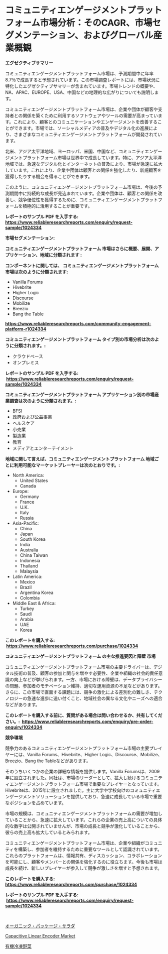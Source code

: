 <p><h1>コミュニティエンゲージメントプラットフォーム市場分析：そのCAGR、市場セグメンテーション、およびグローバル産業概観</h1></p><p><strong>エグゼクティブサマリー</strong></p>
<p><p>コミュニティエンゲージメントプラットフォーム市場は、予測期間中に年率8.7％で成長すると予想されています。この市場調査レポートには、市場状況に特化したエグゼクティブサマリーが含まれています。市場トレンドの概要や、NA、APAC、EUROPE、USA、中国などの地理的な広がりについても説明します。</p><p>コミュニティエンゲージメントプラットフォーム市場は、企業や団体が顧客や支持者との関係を築くために利用するソフトウェアやツールの需要が高まっています。これにより、顧客とのコミュニケーションやエンゲージメントを改善することができます。市場では、ソーシャルメディアの普及やデジタル化の進展により、さまざまなコミュニティエンゲージメントプラットフォームが開発されています。</p><p>北米、アジア太平洋地域、ヨーロッパ、米国、中国など、コミュニティエンゲージメントプラットフォーム市場は世界中で成長しています。特に、アジア太平洋地域では、急速なデジタル化とインターネットの普及により、市場が急速に拡大しています。これにより、企業や団体は顧客との関係を強化したり、新規顧客を獲得したりする機会を得ることができます。</p><p>このように、コミュニティエンゲージメントプラットフォーム市場は、今後の予測期間中に持続的な成長が見込まれています。企業や団体は、顧客との関係を改善し、競争優位性を獲得するために、コミュニティエンゲージメントプラットフォームを積極的に活用することが重要です。</p></p>
<p><strong>レポートのサンプル PDF を入手する: <a href="https://www.reliableresearchreports.com/enquiry/request-sample/1024334">https://www.reliableresearchreports.com/enquiry/request-sample/1024334</a></strong></p>
<p><strong>市場セグメンテーション:</strong></p>
<p><strong> コミュニティエンゲージメントプラットフォーム 市場はさらに概要、展開、アプリケーション、地域に分類されます :</strong></p>
<p><strong>コンポーネントに関しては、 コミュニティエンゲージメントプラットフォーム 市場は次のように分類されます: &nbsp;</strong></p>
<p><ul><li>Vanilla Forums</li><li>Hivebrite</li><li>Higher Logic</li><li>Discourse</li><li>Mobilize</li><li>Breezio</li><li>Bang the Table</li></ul></p>
<p><strong><a href="https://www.reliableresearchreports.com/community-engagement-platform-r1024334">https://www.reliableresearchreports.com/community-engagement-platform-r1024334</a></strong></p>
<p><strong> コミュニティエンゲージメントプラットフォーム タイプ別の市場分析は次のように分類されます。:</strong></p>
<p><ul><li>クラウドベース</li><li>オンプレミス</li></ul></p>
<p><strong>レポートのサンプル PDF を入手する: &nbsp;<a href="https://www.reliableresearchreports.com/enquiry/request-sample/1024334">https://www.reliableresearchreports.com/enquiry/request-sample/1024334</a></strong></p>
<p><strong> コミュニティエンゲージメントプラットフォーム アプリケーション別の市場産業調査は次のように分類されます。:</strong></p>
<p><ul><li>BFSI</li><li>政府および公益事業</li><li>ヘルスケア</li><li>小売業</li><li>製造業</li><li>教育</li><li>メディアとエンターテイメント</li></ul></p>
<p><strong>地域に関して言えば、コミュニティエンゲージメントプラットフォーム 地域ごとに利用可能なマーケットプレーヤーは次のとおりです。:</strong></p>
<p><ul>
    <li>
        North America:
        <ul>
            <li>United States</li>
            <li>Canada</li>
        </ul>
    </li>
    <li>
        Europe:
        <ul>
            <li>Germany</li>
            <li>France</li>
            <li>U.K.</li>
            <li>Italy</li>
            <li>Russia</li>
        </ul>
    </li>
    <li>
        Asia-Pacific:
        <ul>
            <li>China</li>
            <li>Japan</li>
            <li>South Korea</li>
            <li>India</li>
            <li>Australia</li>
            <li>China Taiwan</li>
            <li>Indonesia</li>
            <li>Thailand</li>
            <li>Malaysia</li>
        </ul>
    </li>
    <li>
        Latin America:
        <ul>
            <li>Mexico</li>
            <li>Brazil</li>
            <li>Argentina Korea</li>
            <li>Colombia</li>
        </ul>
    </li>
    <li>
        Middle East & Africa:
        <ul>
            <li>Turkey</li>
            <li>Saudi</li>
            <li>Arabia</li>
            <li>UAE</li>
            <li>Korea</li>
        </ul>
    </li>
    </ul></p>
<p><strong>このレポートを購入する: &nbsp;<a href="https://www.reliableresearchreports.com/purchase/1024334">https://www.reliableresearchreports.com/purchase/1024334</a></strong></p>
<p><strong>コミュニティエンゲージメントプラットフォーム の主な推進要因と障壁 市場</strong></p>
<p><p>コミュニティエンゲージメントプラットフォーム市場の主要ドライバーは、デジタル技術の普及、顧客の参加と関与を増やす必要性、企業や組織の社会的責任意識の向上などが挙げられます。一方、市場における障壁は、データプライバシーの問題、参加者のモチベーション維持、適切な運用資源の不足などがあります。さらに、この市場で直面する課題には、競争の激化による差別化の難しさ、テクノロジーの急速な進歩に追い付くこと、地域社会の異なる文化やニーズへの適合などがあります。</p></p>
<p><strong>このレポートを購入する前に、質問がある場合は問い合わせるか、共有してください。:&nbsp; <a href="https://www.reliableresearchreports.com/enquiry/pre-order-enquiry/1024334">https://www.reliableresearchreports.com/enquiry/pre-order-enquiry/1024334</a></strong></p>
<p><strong>競争環境</strong></p>
<p><p>競争力のあるコミュニティエンゲージメントプラットフォーム市場の主要プレイヤーには、Vanilla Forums、Hivebrite、Higher Logic、Discourse、Mobilize、Breezio、Bang the Tableなどがあります。</p><p>そのうちいくつかの企業の詳細な情報を提供します。Vanilla Forumsは、2009年に設立されました。同社は、市場のリーダーとして、拡大し続けるコミュニティエンゲージメントプラットフォーム市場で重要なプレイヤーとなっています。Hivebriteは、2015年に設立されました。主に大学や学校向けのコミュニティエンゲージメントソリューションを提供しており、急速に成長している市場で重要なポジションを占めています。</p><p>市場の規模は、コミュニティエンゲージメントプラットフォームの需要が増加していることから、急速に拡大しています。これらの企業の売上高についての具体的な数字は公開されていませんが、市場の成長と競争が激化していることから、彼らの売上高も拡大しているとみられます。</p><p>コミュニティエンゲージメントプラットフォーム市場は、企業や組織がコミュニティを構築し、参加者を維持するために重要なツールとして認識されています。これらのプラットフォームは、情報共有、ディスカッション、コラボレーションを可能にし、顧客やメンバーとの関係を強化するのに役立ちます。今後も市場は成長を続け、新しいプレイヤーが参入して競争が激しさを増すと予想されます。</p></p>
<p><strong>このレポートを購入する: &nbsp; <a href="https://www.reliableresearchreports.com/purchase/1024334">https://www.reliableresearchreports.com/purchase/1024334</a></strong></p>
<p><strong>レポートのサンプル PDF を入手する: &nbsp;<a href="https://www.reliableresearchreports.com/enquiry/request-sample/1024334">https://www.reliableresearchreports.com/enquiry/request-sample/1024334</a></strong><strong></strong></p>
<p>&nbsp;</p>
<p><p><a href="https://medium.com/@wesleyeilly8796202/%E6%9C%89%E6%A9%9F%E5%8C%85%E8%A3%85%E3%82%B5%E3%83%A9%E3%83%80%E5%B8%82%E5%A0%B4-%E7%A8%AE%E9%A1%9E-%E7%94%A8%E9%80%94-%E5%9C%B0%E7%90%86%E3%81%94%E3%81%A8%E3%81%AE%E5%8C%85%E6%8B%AC%E7%9A%84%E3%81%AA%E8%A9%95%E4%BE%A1-accafdcde954">オーガニック・パッケージ・サラダ</a></p><p><a href="https://frill-swim-3cd.notion.site/Capacitive-Linear-Encoder-Market-Analysis-Its-CAGR-Market-Segmentation-and-Global-Industry-Overvie-9de28b3cdb9a4f9a9f799b756ff28bf3">Capacitive Linear Encoder Market</a></p><p><a href="https://medium.com/@nicolaseller56452023/%E6%9C%89%E6%A9%9F%E5%86%B7%E5%87%8D%E9%87%8E%E8%8F%9C%E5%B8%82%E5%A0%B4%E3%81%AF%E5%B8%82%E5%A0%B4%E3%82%B7%E3%82%A7%E3%82%A2-%E5%B8%82%E5%A0%B4%E3%83%88%E3%83%AC%E3%83%B3%E3%83%89-%E5%B8%82%E5%A0%B4%E6%88%90%E9%95%B7%E3%81%AB%E9%96%A2%E3%81%99%E3%82%8B%E6%83%85%E5%A0%B1%E3%82%92%E6%8F%90%E4%BE%9B%E3%81%97%E3%81%BE%E3%81%99-9523a4f40b54">有機冷凍野菜</a></p></p>